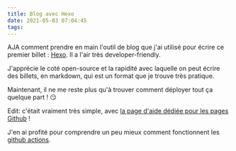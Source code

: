 ```yaml
---
title: Blog avec Hexo
date: 2021-05-03 07:04:45
tags:
---
```


AJA comment prendre en main l'outil de blog que j'ai utilisé pour écrire ce premier billet : [Hexo](https://hexo.io/). Il a l'air très developer-friendly.

J'apprécie le coté open-source et la rapidité avec laquelle on peut écrire des billets, en markdown, qui est un format que je trouve très pratique.

Maintenant, il ne me reste plus qu'à trouver comment déployer tout ça quelque part ! 😏

Edit: c'était vraiment très simple, avec [la page d'aide dédiée pour les pages Github](https://hexo.io/docs/github-pages.html) !

J'en ai profité pour comprendre un peu mieux comment fonctionnent les [github actions](https://docs.github.com/en/actions).
